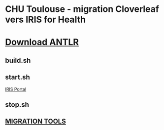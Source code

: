 # CHU Toulouse - migration Cloverleaf vers IRIS for Health
# [Download ANTLR](https://www.antlr.org/download.html)
## build.sh
## start.sh
[IRIS Portal](https://localhost:8442/iris-chu-toulouse/csp/sys/%25CSP.Portal.Home.zen)
## stop.sh

## [MIGRATION TOOLS](https://docs.intersystems.com/healthconnectlatest/csp/docbook/DocBook.UI.Page.cls?KEY=EHL7T_migration#EHL7T_migration_cloverleaf)